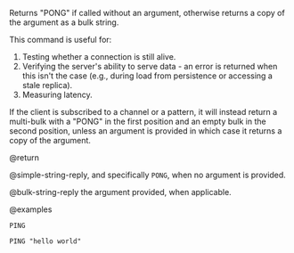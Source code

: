 Returns "PONG" if called without an argument, otherwise returns a copy of the argument as a bulk string.

This command is useful for:
1. Testing whether a connection is still alive.
1. Verifying the server's ability to serve data - an error is returned when this isn't the case (e.g., during load from persistence or accessing a stale replica).
1. Measuring latency.

If the client is subscribed to a channel or a pattern, it will instead return a multi-bulk with a "PONG" in the first position and an empty bulk in the second position, unless an argument is provided in which case it returns a copy of the argument.

@return

@simple-string-reply, and specifically `PONG`, when no argument is provided.

@bulk-string-reply the argument provided, when applicable.

@examples

```cli
PING

PING "hello world"
```
